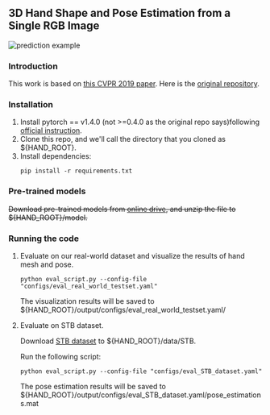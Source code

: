 ## 3D Hand Shape and Pose Estimation from a Single RGB Image
![prediction example](teaser.png)

### Introduction
This work is based on [this CVPR 2019 paper](https://docs.google.com/viewer?a=v&pid=sites&srcid=ZGVmYXVsdGRvbWFpbnxnZWxpdWhhb250dXxneDo3ZjE0ZjY3OWUzYjJkYjA2). 
Here is the [original repository](https://github.com/geliuhao/3DHandShapePosefromRGB).

### Installation
1. Install pytorch == v1.4.0 (not >=0.4.0 as the original repo says)following [official instruction](https://pytorch.org/).
2. Clone this repo, and we'll call the directory that you cloned as ${HAND_ROOT}.
3. Install dependencies:
    ```
    pip install -r requirements.txt
    ```

### Pre-trained models
~~Download pre-trained models from [online drive](https://mega.nz/#!yfZXBayC!izaLXi4X8LsgPuRWqKlUrCKBWNLVKTvfgAuFIS7SSFY), and unzip the file to ${HAND_ROOT}/model.~~

### Running the code
1. Evaluate on our real-world dataset and visualize the results of hand mesh and pose.
    ```
    python eval_script.py --config-file "configs/eval_real_world_testset.yaml"
    ```
   The visualization results will be saved to ${HAND_ROOT}/output/configs/eval_real_world_testset.yaml/

2. Evaluate on STB dataset.

    Download [STB dataset](https://www.dropbox.com/sh/ve1yoar9fwrusz0/AAAfu7Fo4NqUB7Dn9AiN8pCca?dl=0) to ${HAND_ROOT}/data/STB.
    
    Run the following script:
    ```
    python eval_script.py --config-file "configs/eval_STB_dataset.yaml"
    ```
   The pose estimation results will be saved to ${HAND_ROOT}/output/configs/eval_STB_dataset.yaml/pose_estimations.mat
